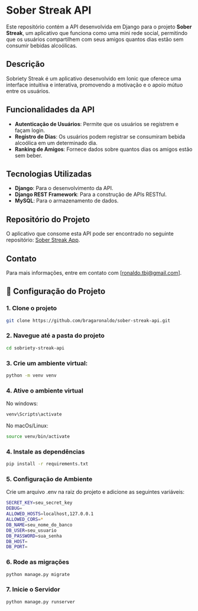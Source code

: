 # Sober Streak API

Este repositório contém a API desenvolvida em Django para o projeto **Sober Streak**, um aplicativo que funciona como uma mini rede social, permitindo que os usuários compartilhem com seus amigos quantos dias estão sem consumir bebidas alcoólicas.

## Descrição

Sobriety Streak é um aplicativo desenvolvido em Ionic que oferece uma interface intuitiva e interativa, promovendo a motivação e o apoio mútuo entre os usuários.

## Funcionalidades da API

- **Autenticação de Usuários**: Permite que os usuários se registrem e façam login.
- **Registro de Dias**: Os usuários podem registrar se consumiram bebida alcoólica em um determinado dia.
- **Ranking de Amigos**: Fornece dados sobre quantos dias os amigos estão sem beber.

## Tecnologias Utilizadas

- **Django**: Para o desenvolvimento da API.
- **Django REST Framework**: Para a construção de APIs RESTful.
- **MySQL**: Para o armazenamento de dados.

## Repositório do Projeto

O aplicativo que consome esta API pode ser encontrado no seguinte repositório: [Sober Streak App](https://github.com/davydmoraes/sober-strike).

## Contato

Para mais informações, entre em contato com [ronaldo.tbj@gmail.com].

## 🚀 Configuração do Projeto

### 1. Clone o projeto
```bash
git clone https://github.com/bragaronaldo/sober-streak-api.git
```
### 2. Navegue até a pasta do projeto
```bash
cd sobriety-streak-api
```
### 3. Crie um ambiente virtual:
```bash
python -m venv venv
```
### 4. Ative o ambiente virtual
No windows:
```bash
venv\Scripts\activate
```
No macOs/Linux:
```bash
source venv/bin/activate
```
### 4. Instale as dependências
```bash
pip install -r requirements.txt
```
### 5. Configuração de Ambiente
Crie um arquivo .env na raiz do projeto e adicione as seguintes variáveis:
```bash
SECRET_KEY=seu_secret_key
DEBUG=
ALLOWED_HOSTS=localhost,127.0.0.1
ALLOWED_CORS=*
DB_NAME=seu_nome_do_banco
DB_USER=seu_usuario
DB_PASSWORD=sua_senha
DB_HOST=
DB_PORT=
```
### 6. Rode as migrações
```bash
python manage.py migrate
```
### 7. Inicie o Servidor
```bash
python manage.py runserver
```

